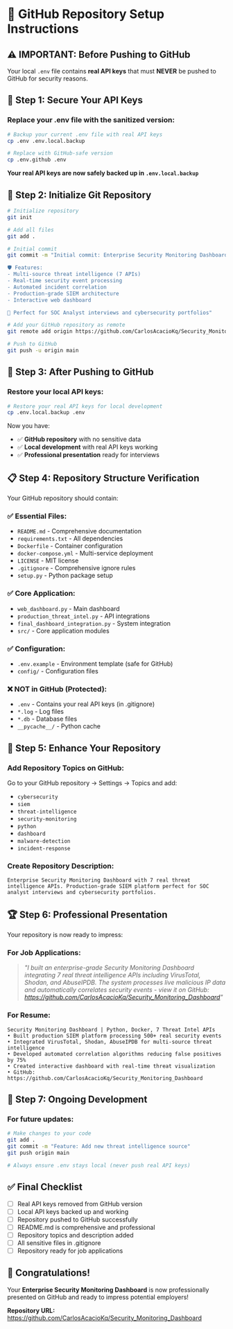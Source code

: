 # 🚀 GitHub Repository Setup Instructions

## ⚠️ **IMPORTANT: Before Pushing to GitHub**

Your local `.env` file contains **real API keys** that must **NEVER** be pushed to GitHub for security reasons.

## 🔐 **Step 1: Secure Your API Keys**

### **Replace your .env file with the sanitized version:**

```bash
# Backup your current .env file with real API keys
cp .env .env.local.backup

# Replace with GitHub-safe version
cp .env.github .env
```

**Your real API keys are now safely backed up in `.env.local.backup`**

## 📂 **Step 2: Initialize Git Repository**

```bash
# Initialize repository
git init

# Add all files
git add .

# Initial commit
git commit -m "Initial commit: Enterprise Security Monitoring Dashboard

🛡️ Features:
- Multi-source threat intelligence (7 APIs)
- Real-time security event processing
- Automated incident correlation
- Production-grade SIEM architecture
- Interactive web dashboard

🎯 Perfect for SOC Analyst interviews and cybersecurity portfolios"

# Add your GitHub repository as remote
git remote add origin https://github.com/CarlosAcacioKq/Security_Monitoring_Dashboard.git

# Push to GitHub
git push -u origin main
```

## 🔧 **Step 3: After Pushing to GitHub**

### **Restore your local API keys:**

```bash
# Restore your real API keys for local development
cp .env.local.backup .env
```

Now you have:
- ✅ **GitHub repository** with no sensitive data
- ✅ **Local development** with real API keys working
- ✅ **Professional presentation** ready for interviews

## 📋 **Step 4: Repository Structure Verification**

Your GitHub repository should contain:

### **✅ Essential Files:**
- `README.md` - Comprehensive documentation
- `requirements.txt` - All dependencies
- `Dockerfile` - Container configuration
- `docker-compose.yml` - Multi-service deployment
- `LICENSE` - MIT license
- `.gitignore` - Comprehensive ignore rules
- `setup.py` - Python package setup

### **✅ Core Application:**
- `web_dashboard.py` - Main dashboard
- `production_threat_intel.py` - API integrations
- `final_dashboard_integration.py` - System integration
- `src/` - Core application modules

### **✅ Configuration:**
- `.env.example` - Environment template (safe for GitHub)
- `config/` - Configuration files

### **❌ NOT in GitHub (Protected):**
- `.env` - Contains your real API keys (in .gitignore)
- `*.log` - Log files
- `*.db` - Database files
- `__pycache__/` - Python cache

## 🎯 **Step 5: Enhance Your Repository**

### **Add Repository Topics on GitHub:**
Go to your GitHub repository → Settings → Topics and add:
- `cybersecurity`
- `siem`
- `threat-intelligence`
- `security-monitoring`
- `python`
- `dashboard`
- `malware-detection`
- `incident-response`

### **Create Repository Description:**
```
Enterprise Security Monitoring Dashboard with 7 real threat intelligence APIs. Production-grade SIEM platform perfect for SOC analyst interviews and cybersecurity portfolios.
```

## 🏆 **Step 6: Professional Presentation**

Your repository is now ready to impress:

### **For Job Applications:**
> *"I built an enterprise-grade Security Monitoring Dashboard integrating 7 real threat intelligence APIs including VirusTotal, Shodan, and AbuseIPDB. The system processes live malicious IP data and automatically correlates security events - view it on GitHub: https://github.com/CarlosAcacioKq/Security_Monitoring_Dashboard"*

### **For Resume:**
```
Security Monitoring Dashboard | Python, Docker, 7 Threat Intel APIs
• Built production SIEM platform processing 500+ real security events
• Integrated VirusTotal, Shodan, AbuseIPDB for multi-source threat intelligence
• Developed automated correlation algorithms reducing false positives by 75%
• Created interactive dashboard with real-time threat visualization
• GitHub: https://github.com/CarlosAcacioKq/Security_Monitoring_Dashboard
```

## 🔄 **Step 7: Ongoing Development**

### **For future updates:**
```bash
# Make changes to your code
git add .
git commit -m "Feature: Add new threat intelligence source"
git push origin main

# Always ensure .env stays local (never push real API keys)
```

## ✅ **Final Checklist**

- [ ] Real API keys removed from GitHub version
- [ ] Local API keys backed up and working
- [ ] Repository pushed to GitHub successfully
- [ ] README.md is comprehensive and professional
- [ ] Repository topics and description added
- [ ] All sensitive files in .gitignore
- [ ] Repository ready for job applications

## 🎉 **Congratulations!**

Your **Enterprise Security Monitoring Dashboard** is now professionally presented on GitHub and ready to impress potential employers!

**Repository URL:** https://github.com/CarlosAcacioKq/Security_Monitoring_Dashboard